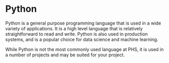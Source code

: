 # Python

Python is a general purpose programming language that is used in a wide variety of applications. It is a high level language that is relatively straightforward to read and write. Python is also used in production systems, and is a popular choice for data science and machine learning.

While Python is not the most commonly used language at PHS, it is used in a number of projects and may be suited for your project.
